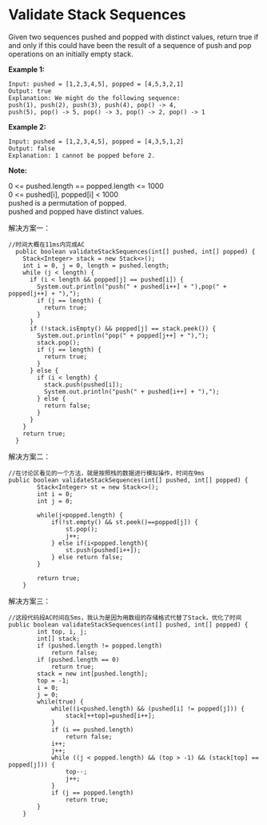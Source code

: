 # Validate Stack Sequences



Given two sequences pushed and popped with distinct values, return true if and only if this could have been the result of a sequence of push and pop operations on an initially empty stack.

**Example 1:**

```text
Input: pushed = [1,2,3,4,5], popped = [4,5,3,2,1]
Output: true
Explanation: We might do the following sequence:
push(1), push(2), push(3), push(4), pop() -> 4,
push(5), pop() -> 5, pop() -> 3, pop() -> 2, pop() -> 1
```

**Example 2:**

```text
Input: pushed = [1,2,3,4,5], popped = [4,3,5,1,2]
Output: false
Explanation: 1 cannot be popped before 2.
```

**Note:**

0 &lt;= pushed.length == popped.length &lt;= 1000  
0 &lt;= pushed\[i\], popped\[i\] &lt; 1000  
pushed is a permutation of popped.  
pushed and popped have distinct values.

解决方案一：

```text
//时间大概在11ms内完成AC
  public boolean validateStackSequences(int[] pushed, int[] popped) {
    Stack<Integer> stack = new Stack<>();
    int i = 0, j = 0, length = pushed.length;
    while (j < length) {
      if (i < length && popped[j] == pushed[i]) {
        System.out.println("push(" + pushed[i++] + "),pop(" + popped[j++] + "),");
        if (j == length) {
          return true;
        }
      }
      if (!stack.isEmpty() && popped[j] == stack.peek()) {
        System.out.println("pop(" + popped[j++] + "),");
        stack.pop();
        if (j == length) {
          return true;
        }
      } else {
        if (i < length) {
          stack.push(pushed[i]);
          System.out.println("push(" + pushed[i++] + "),");
        } else {
          return false;
        }
      }
    }
    return true;
  }
```

解决方案二：

```text
//在讨论区看见的一个方法，就是按照栈的数据进行模拟操作，时间在9ms
public boolean validateStackSequences(int[] pushed, int[] popped) {       
        Stack<Integer> st = new Stack<>();
        int i = 0;
        int j = 0;

        while(j<popped.length) {
            if(!st.empty() && st.peek()==popped[j]) {
                st.pop();
                j++;
            } else if(i<popped.length){
                st.push(pushed[i++]);
            } else return false;
        }

        return true;
    }
```

解决方案三：

```text
//这段代码段AC时间在5ms，我认为是因为用数组的存储格式代替了Stack，优化了时间
public boolean validateStackSequences(int[] pushed, int[] popped) {
        int top, i, j;
        int[] stack;
        if (pushed.length != popped.length)
            return false;
        if (pushed.length == 0)
            return true;
        stack = new int[pushed.length];
        top = -1;
        i = 0;
        j = 0;
        while(true) {
            while((i<pushed.length) && (pushed[i] != popped[j])) {
                stack[++top]=pushed[i++];
            }
            if (i == pushed.length)
                return false;
            i++;
            j++;
            while ((j < popped.length) && (top > -1) && (stack[top] == popped[j])) {
                top--;
                j++;
            }
            if (j == popped.length)
                return true;
        }
    }
```

